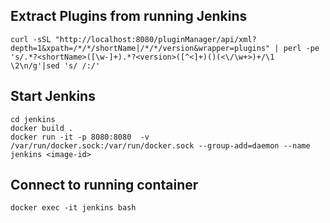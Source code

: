 ## Extract Plugins from running Jenkins

    curl -sSL "http://localhost:8080/pluginManager/api/xml?depth=1&xpath=/*/*/shortName|/*/*/version&wrapper=plugins" | perl -pe 's/.*?<shortName>([\w-]+).*?<version>([^<]+)()(<\/\w+>)+/\1 \2\n/g'|sed 's/ /:/'

## Start Jenkins
    cd jenkins
    docker build .
    docker run -it -p 8080:8080  -v /var/run/docker.sock:/var/run/docker.sock --group-add=daemon --name jenkins <image-id>

## Connect to running container
    docker exec -it jenkins bash
